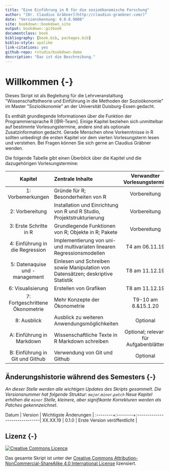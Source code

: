 ```yaml
--- 
title: "Eine Einführung in R für die sozioökonomische Forschung"
author: "[Dr. Claudius Gräbner](http://claudius-graebner.com/)"
date: "Versionskennung: 0.0.0.9000"
site: bookdown::bookdown_site
output: bookdown::gitbook
documentclass: book
bibliography: [book.bib, packages.bib]
biblio-style: apalike
link-citations: yes
github-repo: rstudio/bookdown-demo
description: "Das ist die Beschreibung."
---
```


# Willkommen {-}

Dieses Skript ist als Begleitung für die Lehrveranstaltung 
"Wissenschaftstheorie und Einführung in die Methoden der Sozioökonomie"
im Master "Sozioökonomie" an der Universität Duisburg-Essen gedacht.

Es enthält grundlegende Informationen über die Funktion der
Programmiersprache R [@R-Team]. 
Einige Kapitel beziehen sich unmittelbar auf bestimmte Vorlesungstermine,
andere sind als optionale Zusatzinformation gedacht.
Gerade Menschen ohne Vorkenntnisse in R sollten unbedingt die ersten Kapitel
vor dem vierten Vorlesungsterm lesen und verstehen. Bei Fragen können Sie sich
gerne an Claudius Gräbner wenden.

Die folgende Tabelle gibt einen Überblick über die Kapitel und die dazugehörigen
Vorlesungstermine:

Kapitel | Zentrale Inhalte | Verwandter Vorlesungstermin |
|:-----:|:-----------------|:---------------------------:|
| 1: Vorbemerkungen | Gründe für R; Besonderheiten von R | Vorbereitung |
| 2: Vorbereitung | Installation und Einrichtung von R und R Studio, Projektstrukturierung | Vorbereitung |
| 3: Erste Schritte in R | Grundlegende Funktionen von R; Objekte in R; Pakete | Vorbereitung |
| 4: Einführung in die Regression | Implementierung von uni- und multivariaten linearen Regressionsmodellen | T4 am 06.11.19 |
| 5: Datenaquise und -management | Einlesen und Schreiben sowie Manipulation von Datensätzen; deskriptive Statistik | T8 am 11.12.19 |
| 6: Visualisierung | Erstellen von Grafiken | T8 am 11.12.19 |
| 7: Fortgeschrittene Ökonometrie | Mehr Konzepte der Ökonometrie | T9-10 am 8.&15.1.20|
| 8: Ausblick | Ausblick zu weiteren Anwendungsmöglichkeiten | Optional |
| A: Einführung in Markdown | Wissenschaftliche Texte in R Markdown schreiben | Optional; relevant für Aufgabenblätter|
| B: Einführung in Git und Github | Verwendung von Git und Github | Optional |


## Änderungshistorie während des Semesters {-}

*An dieser Stelle werden alle wichtigen Updates des Skripts gesammelt.*
*Die Versionsnummer hat folgende Struktur: `major`.`minor`.`patch`*
*Neue Kapitel erhöhen die `minor` Stelle, kleinere, aber signifikante*
*Korrekturen werden als Patches gekennzeichnet.*

Datum    | Version | Wichtigste Änderungen         |
:--------+:--------+:------------------------------|
XX.XX.19 | 0.1.0    | Erste Version veröffentlicht |

## Lizenz {-}

<a rel="license" 
href="http://creativecommons.org/licenses/by-nc-sa/4.0/">
<img alt="Creative Commons Licence" style="border-width:0" 
src="https://i.creativecommons.org/l/by-nc-sa/4.0/88x31.png" /></a>

Das gesamte Skript ist unter der 
<a rel="license" 
href="http://creativecommons.org/licenses/by-nc-sa/4.0/">
Creative Commons Attribution-NonCommercial-ShareAlike 4.0 International License</a>
lizensiert.
